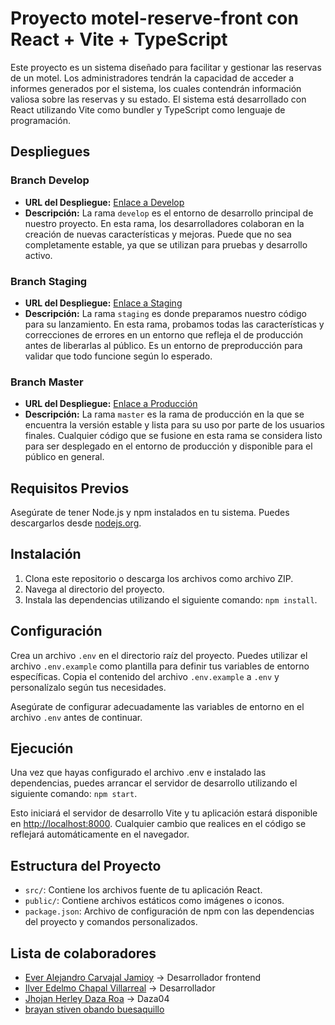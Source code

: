 # Proyecto motel-reserve-front con React + Vite + TypeScript
Este proyecto es un sistema diseñado para facilitar y gestionar las reservas de un motel. Los administradores tendrán la capacidad de acceder a informes generados por el sistema, los cuales contendrán información valiosa sobre las reservas y su estado. El sistema está desarrollado con React utilizando Vite como bundler y TypeScript como lenguaje de programación.

## Despliegues
### Branch Develop
- **URL del Despliegue:** [Enlace a Develop](https://develop.d39eiglj56hhon.amplifyapp.com/)
- **Descripción:** La rama `develop` es el entorno de desarrollo principal de nuestro proyecto. En esta rama, los desarrolladores colaboran en la creación de nuevas características y mejoras. Puede que no sea completamente estable, ya que se utilizan para pruebas y desarrollo activo.
### Branch Staging
- **URL del Despliegue:** [Enlace a Staging](https://staging.d39eiglj56hhon.amplifyapp.com/)
- **Descripción:** La rama `staging` es donde preparamos nuestro código para su lanzamiento. En esta rama, probamos todas las características y correcciones de errores en un entorno que refleja el de producción antes de liberarlas al público. Es un entorno de preproducción para validar que todo funcione según lo esperado.
### Branch Master
- **URL del Despliegue:** [Enlace a Producción](https://master.d39eiglj56hhon.amplifyapp.com/)
- **Descripción:** La rama `master` es la rama de producción en la que se encuentra la versión estable y lista para su uso por parte de los usuarios finales. Cualquier código que se fusione en esta rama se considera listo para ser desplegado en el entorno de producción y disponible para el público en general.

## Requisitos Previos
Asegúrate de tener Node.js y npm instalados en tu sistema. Puedes descargarlos desde [nodejs.org](https://nodejs.org/).

## Instalación
1. Clona este repositorio o descarga los archivos como archivo ZIP.
2. Navega al directorio del proyecto.
3. Instala las dependencias utilizando el siguiente comando: ```npm install```.

## Configuración
Crea un archivo `.env` en el directorio raíz del proyecto. Puedes utilizar el archivo `.env.example` como plantilla para definir tus variables de entorno específicas. Copia el contenido del archivo `.env.example` a `.env` y personalízalo según tus necesidades.

Asegúrate de configurar adecuadamente las variables de entorno en el archivo `.env` antes de continuar.

## Ejecución
Una vez que hayas configurado el archivo .env e instalado las dependencias, puedes arrancar el servidor de desarrollo utilizando el siguiente comando: ```npm start```.

Esto iniciará el servidor de desarrollo Vite y tu aplicación estará disponible en [http://localhost:8000](http://localhost:8000). Cualquier cambio que realices en el código se reflejará automáticamente en el navegador.

## Estructura del Proyecto
- `src/`: Contiene los archivos fuente de tu aplicación React.
- `public/`: Contiene archivos estáticos como imágenes o iconos.
- `package.json`: Archivo de configuración de npm con las dependencias del proyecto y comandos personalizados.

## Lista de colaboradores
- [Ever Alejandro Carvajal Jamioy](https://github.com/alejandro-d3v) -> Desarrollador frontend
- [Ilver Edelmo Chapal Villarreal](https://github.com/ilver12) -> Desarrollador
- [Jhojan Herley Daza Roa](https://github.com/Daza04) -> Daza04
- [brayan stiven obando buesaquillo](https://github.com/obandostiven)
